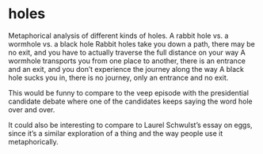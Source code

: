 # holes

Metaphorical analysis of different kinds of holes.
A rabbit hole vs. a wormhole vs. a black hole
Rabbit holes take you down a path, there may be no exit, and you have to actually traverse the full distance on your way
A wormhole transports you from one place to another, there is an entrance and an exit, and you don’t experience the journey along the way
A black hole sucks you in, there is no journey, only an entrance and no exit.

This would be funny to compare to the veep episode with the presidential candidate debate where one of the candidates keeps saying the word hole over and over.

It could also be interesting to compare to Laurel Schwulst’s essay on eggs, since it’s a similar exploration of a thing and the way people use it metaphorically.